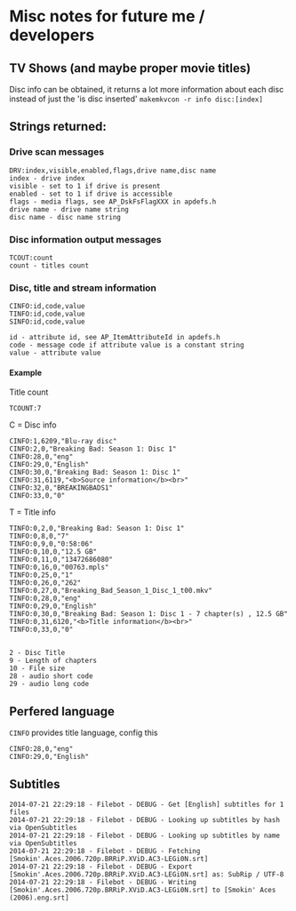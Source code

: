 # Misc notes for future me / developers

## TV Shows (and maybe proper movie titles)

Disc info can be obtained, it returns a lot more information about each disc instead of just the 'is disc inserted'
```makemkvcon -r info disc:[index]```

## Strings returned:

### Drive scan messages

	DRV:index,visible,enabled,flags,drive name,disc name
	index - drive index
	visible - set to 1 if drive is present
	enabled - set to 1 if drive is accessible
	flags - media flags, see AP_DskFsFlagXXX in apdefs.h
	drive name - drive name string
	disc name - disc name string

### Disc information output messages

	TCOUT:count
	count - titles count

### Disc, title and stream information

	CINFO:id,code,value
	TINFO:id,code,value
	SINFO:id,code,value

	id - attribute id, see AP_ItemAttributeId in apdefs.h
	code - message code if attribute value is a constant string
	value - attribute value


#### Example

Title count

	TCOUNT:7

C = Disc info

	CINFO:1,6209,"Blu-ray disc"
	CINFO:2,0,"Breaking Bad: Season 1: Disc 1"
	CINFO:28,0,"eng"
	CINFO:29,0,"English"
	CINFO:30,0,"Breaking Bad: Season 1: Disc 1"
	CINFO:31,6119,"<b>Source information</b><br>"
	CINFO:32,0,"BREAKINGBADS1"
	CINFO:33,0,"0"

T = Title info

	TINFO:0,2,0,"Breaking Bad: Season 1: Disc 1"
	TINFO:0,8,0,"7"
	TINFO:0,9,0,"0:58:06"
	TINFO:0,10,0,"12.5 GB"
	TINFO:0,11,0,"13472686080"
	TINFO:0,16,0,"00763.mpls"
	TINFO:0,25,0,"1"
	TINFO:0,26,0,"262"
	TINFO:0,27,0,"Breaking_Bad_Season_1_Disc_1_t00.mkv"
	TINFO:0,28,0,"eng"
	TINFO:0,29,0,"English"
	TINFO:0,30,0,"Breaking Bad: Season 1: Disc 1 - 7 chapter(s) , 12.5 GB"
	TINFO:0,31,6120,"<b>Title information</b><br>"
	TINFO:0,33,0,"0"


	2 - Disc Title
	9 - Length of chapters
	10 - File size
	28 - audio short code
	29 - audio long code

## Perfered language

```CINFO``` provides title language, config this

	CINFO:28,0,"eng"
	CINFO:29,0,"English"

## Subtitles

	2014-07-21 22:29:18 - Filebot - DEBUG - Get [English] subtitles for 1 files
	2014-07-21 22:29:18 - Filebot - DEBUG - Looking up subtitles by hash via OpenSubtitles
	2014-07-21 22:29:18 - Filebot - DEBUG - Looking up subtitles by name via OpenSubtitles
	2014-07-21 22:29:18 - Filebot - DEBUG - Fetching [Smokin'.Aces.2006.720p.BRRiP.XViD.AC3-LEGi0N.srt]
	2014-07-21 22:29:18 - Filebot - DEBUG - Export [Smokin'.Aces.2006.720p.BRRiP.XViD.AC3-LEGi0N.srt] as: SubRip / UTF-8
	2014-07-21 22:29:18 - Filebot - DEBUG - Writing [Smokin'.Aces.2006.720p.BRRiP.XViD.AC3-LEGi0N.srt] to [Smokin' Aces (2006).eng.srt]
